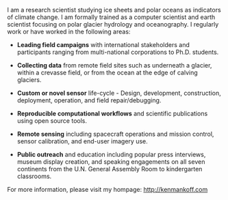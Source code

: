 I am a research scientist studying ice sheets and polar oceans as indicators of climate change. I am formally trained as a computer scientist and earth scientist focusing on polar glacier hydrology and oceanography. I regularly work or have worked in the following areas:

+ **Leading field campaigns** with international stakeholders and participants ranging from multi-national corporations to Ph.D. students.

+ **Collecting data** from remote field sites such as underneath a glacier, within a crevasse field, or from the ocean at the edge of calving glaciers.

+ **Custom or novel sensor** life-cycle - Design, development, construction, deployment, operation, and field repair/debugging.

+ **Reproducible computational workflows** and scientific publications using open source tools.

+ **Remote sensing** including spacecraft operations and mission control, sensor calibration, and end-user imagery use.

+ **Public outreach** and education including popular press interviews, museum display creation, and speaking engagements on all seven continents from the U.N. General Assembly Room to kindergarten classrooms.

For more information, please visit my hompage: http://kenmankoff.com

